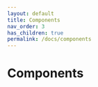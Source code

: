 ```yaml
---
layout: default
title: Components
nav_order: 3
has_children: true
permalink: /docs/components
---
```


# Components


<pre id="jekyll-debug"></pre>
<script>
  var obj = JSON.parse(decodeURIComponent("{{ site | jsonify | uri_escape }}"));
  var prettyJson = JSON.stringify(obj, null, 4);  // Pretty-printed JSON (indented 4 spaces).
  document.getElementById("jekyll-debug").textContent = prettyJson;
</script>
